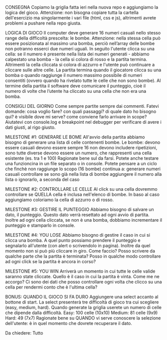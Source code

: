 CONSEGNA
Copiamo la griglia fatta ieri nella nuova repo e aggiungiamo la logica del gioco.
Attenzione: non bisogna copiare tutta la cartella dell'esercizio ma singolarmente i vari file (html, css e js), altrimenti avrete problemi a pushare nella repo giusta.

LOGICA DI GIOCO
Il computer deve generare 16 numeri casuali nello stesso range della difficoltà prescelta: le bombe.
Attenzione: nella stessa cella può essere posizionata al massimo una bomba, perciò nell’array delle bombe non potranno esserci due numeri uguali.
In seguito l'utente clicca su una cella: se il numero è presente nella lista dei numeri generati - abbiamo calpestato una bomba - la cella si colora di rosso e la partita termina. Altrimenti la cella cliccata si colora di azzurro e l'utente può continuare a cliccare sulle altre celle.
La partita termina quando il giocatore clicca su una bomba o quando raggiunge il numero massimo possibile di numeri consentiti (ovvero quando ha rivelato tutte le celle che non sono bombe).
Al termine della partita il software deve comunicare il punteggio, cioè il numero di volte che l’utente ha cliccato su una cella che non era una bomba.

CONSIGLI DEL GIORNO
Come sempre partite sempre dai commenti.
Fatevi domande: cosa voglio fare? con quali passaggi? di quale dato ho bisogno qui? è visibile dove mi serve? come conviene farlo arrivare in scope?
Aiutatevi con console.log e breakpoint nel debugger per verificare di avere i dati giusti, al rigo giusto.


MILESTONE #1: GENERARE LE BOME
All'avvio della partita abbiamo bisogno di generare una lista di celle contenenti bombe. Le bombe:
    devono essere casuali
    devono essere sempre 16
    non devono includere ripetizioni, sono tutte diverse
    devono essere un numero, che rappresenti una cella esistente (es. tra 1 e 100)
Ragionate bene sul da farsi. Potete anche testare una funzioncina in un file separato o in console.
Potete pensare a un ciclo che finchè non raggiunge lo scopo (16 bombe) continua a:
    generare numeri casuali
    controllare se sono già nella lista di bombe
    aggiungere il numero alla lista o ignorarlo, a seconda del caso

MILESTONE #2: CONTROLLARE LE CELLE
Al click su una cella dovremmo controllare se QUELLA cella è inclusa nell'elenco di bombe. In baso al caso aggiungiamo coloriamo la cella di azzurro o di rosso.

MILESTONE #3: GESTIRE IL PUNTEGGIO
Abbiamo bisogno di salvare un dato, il punteggio. Questo dato verrà resettato ad ogni avvio di partita. Inoltre ad ogni cella cliccata, se non è una bomba, dobbiamo incrementare il punteggio e stamparlo in console.

MILESTONE #4: YOU LOSE
Abbiamo bisogno di gestire il caso in cui si clicca una bomba. A quel punto possiamo prendere il punteggio e segnalarlo all'utente (con alert o scrivendolo in pagina).
Inoltre da quel momento non si può più cliccare in giro.
Come faccio? Posso scrivere da qualche parte che la partita è terminata?
Posso in qualche modo controllare ad ogni click se la partita è ancora in corso?

MILESTONE #5: YOU WIN
Arriverà un momento in cui tutte le celle valide saranno state cliccate. Quello è il caso in cui la partita è vinta. Come me ne accorgo? Ci sono dei dati che posso controllare ogni volta che clicco su una cella per rendermi conto che è l'ultima cella?

BONUS: QUANDO IL GIOCO SI FA DURO
Aggiungere una select accanto al bottone di start. La select presenterà tre difficoltà di gioco tra cui scegliere (easy, medium, hard).
Quando generate la griglia userete un numero di celle che dipende dalla difficoltà.
    Easy: 100 celle (10x10)
    Medium: 81 celle (9x9)
    Hard: 49 (7x7)
Ragionate bene su QUANDO vi serve conoscere la selezione dell'utente: è in quel momento che dovrete recuperare il dato.

Da chiedere:
    Tutto